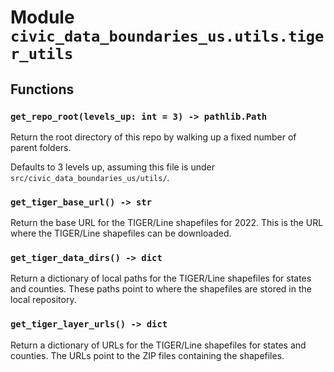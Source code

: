 # Module `civic_data_boundaries_us.utils.tiger_utils`

## Functions

### `get_repo_root(levels_up: int = 3) -> pathlib.Path`

Return the root directory of this repo by walking up a fixed number of parent folders.

Defaults to 3 levels up, assuming this file is under `src/civic_data_boundaries_us/utils/`.

### `get_tiger_base_url() -> str`

Return the base URL for the TIGER/Line shapefiles for 2022.
This is the URL where the TIGER/Line shapefiles can be downloaded.

### `get_tiger_data_dirs() -> dict`

Return a dictionary of local paths for the TIGER/Line shapefiles for states and counties.
These paths point to where the shapefiles are stored in the local repository.

### `get_tiger_layer_urls() -> dict`

Return a dictionary of URLs for the TIGER/Line shapefiles for states and counties.
The URLs point to the ZIP files containing the shapefiles.

